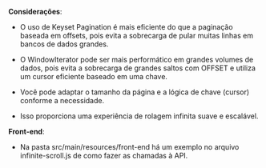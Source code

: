 
**Considerações**:

* O uso de Keyset Pagination é mais eficiente do que a paginação baseada em offsets, pois evita a sobrecarga de pular muitas linhas em bancos de dados grandes.

* O WindowIterator pode ser mais performático em grandes volumes de dados, pois evita a sobrecarga de grandes saltos com OFFSET e utiliza um cursor eficiente baseado em uma chave.

* Você pode adaptar o tamanho da página e a lógica de chave (cursor) conforme a necessidade.

* Isso proporciona uma experiência de rolagem infinita suave e escalável.


**Front-end**:

* Na pasta src/main/resources/front-end há um exemplo no arquivo infinite-scroll.js de como fazer as chamadas à API.
